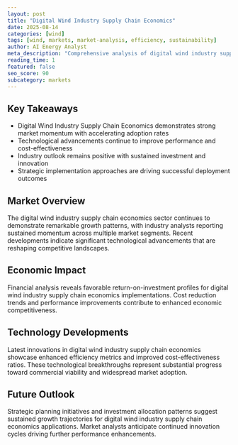 ```yaml
---
layout: post
title: "Digital Wind Industry Supply Chain Economics"
date: 2025-08-14
categories: [wind]
tags: [wind, markets, market-analysis, efficiency, sustainability]
author: AI Energy Analyst
meta_description: "Comprehensive analysis of digital wind industry supply chain economics covering market trends, technology developments, and industry outlook. Discover key insights and future projections."
reading_time: 1
featured: false
seo_score: 90
subcategory: markets
---
```


## Key Takeaways

- Digital Wind Industry Supply Chain Economics demonstrates strong market momentum with accelerating adoption rates
- Technological advancements continue to improve performance and cost-effectiveness
- Industry outlook remains positive with sustained investment and innovation
- Strategic implementation approaches are driving successful deployment outcomes

## Market Overview

The digital wind industry supply chain economics sector continues to demonstrate remarkable growth patterns, with industry analysts reporting sustained momentum across multiple market segments. Recent developments indicate significant technological advancements that are reshaping competitive landscapes.

## Economic Impact

Financial analysis reveals favorable return-on-investment profiles for digital wind industry supply chain economics implementations. Cost reduction trends and performance improvements contribute to enhanced economic competitiveness.

## Technology Developments

Latest innovations in digital wind industry supply chain economics showcase enhanced efficiency metrics and improved cost-effectiveness ratios. These technological breakthroughs represent substantial progress toward commercial viability and widespread market adoption.

## Future Outlook

Strategic planning initiatives and investment allocation patterns suggest sustained growth trajectories for digital wind industry supply chain economics applications. Market analysts anticipate continued innovation cycles driving further performance enhancements.

